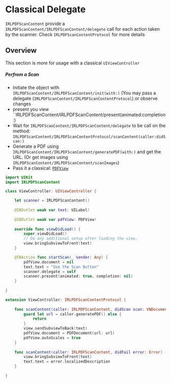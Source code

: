 # Classical Delegate

``IRLPDFScanContent`` provide a ``IRLPDFScanContent/IRLPDFScanContent/delegate`` call for each action taken by the scanner. Check ``IRLPDFScanContentProtocol`` for more details

## Overview

This section is more for usage with a classical `UIViewController`

##### Perfrom a Scan

- Initiate the object with ``IRLPDFScanContent/IRLPDFScanContent/init(with:)`` (You may pass a delegate (``IRLPDFScanContent/IRLPDFScanContentProtocol``) or observe changes
- present you view ``IRLPDFScanContent/IRLPDFScanContent/present(animated:completion:)
- Wait for ``IRLPDFScanContent/IRLPDFScanContent/delegate`` to be call on the method: ``IRLPDFScanContent/IRLPDFScanContentProtocol/scanContent(caller:didScan:)``
- Generate a PDF using ``IRLPDFScanContent/IRLPDFScanContent/generatePDF(with:)`` and get the URL. (Or get images using ``IRLPDFScanContent/IRLPDFScanContent/scanImages``)
- Pass it a classical: [`PDFView`](https://developer.apple.com/documentation/pdfkit/pdfview)

``` swift
import UIKit
import IRLPDFScanContent

class ViewController: UIViewController {

    let scanner = IRLPDFScanContent()
    
    @IBOutlet weak var text: UILabel!
    
    @IBOutlet weak var pdfView: PDFView!
    
    override func viewDidLoad() {
        super.viewDidLoad()
        // Do any additional setup after loading the view.
        view.bringSubviewToFront(text)
    }

    @IBAction func startScan(_ sender: Any) {
        pdfView.document = nil
        text.text = "Use the Scan Button"
        scanner.delegate = self
        scanner.present(animated: true, completion: nil)
    }
    
}

extension ViewController: IRLPDFScanContentProtocol {
    
    func scanContent(caller: IRLPDFScanContent, didScan scan: VNDocumentCameraScan) {
        guard let url = caller.generatePDF() else {
            return
        }
        view.sendSubviewToBack(text)
        pdfView.document = PDFDocument(url: url)
        pdfView.autoScales = true
    }
    
    func scanContent(caller: IRLPDFScanContent, didFail error: Error) {
        view.bringSubviewToFront(text)
        text.text = error.localizedDescription
    }
    
}

```
